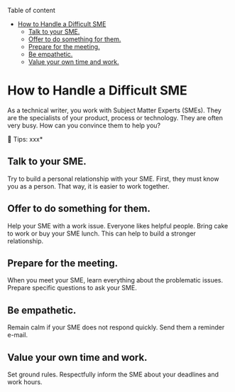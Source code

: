 
<!-- Here comes the TOC -->
Table of content

- [How to Handle a Difficult SME](#how-to-handle-a-difficult-sme)
  - [Talk to your SME.](#talk-to-your-sme)
  - [Offer to do something for them.](#offer-to-do-something-for-them)
  - [Prepare for the meeting.](#prepare-for-the-meeting)
  - [Be empathetic.](#be-empathetic)
  - [Value your own time and work.](#value-your-own-time-and-work)



# How to Handle a Difficult SME

As a technical writer, you work with Subject Matter Experts (SMEs). They are the specialists of your product, process or technology. They are often very busy. How can you convince them to help you?

:blue_book: Tips: xxx*
## Talk to your SME. 
Try to build a personal relationship with your SME. First, they must know you as a person. That way, it is easier to work together.
## Offer to do something for them. 
Help your SME with a work issue. Everyone likes helpful people. Bring cake to work or buy your SME lunch. This can help to build a stronger relationship. 
## Prepare for the meeting.
When you meet your SME, learn everything about the problematic issues. Prepare specific questions to ask your SME. 
## Be empathetic.
Remain calm if your SME does not respond quickly. Send them a reminder e-mail.
## Value your own time and work.
Set ground rules. Respectfully inform the SME about your deadlines and work hours.